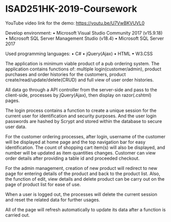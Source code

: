 # ISAD251HK-2019-Coursework

YouTube video link for the demo: https://youtu.be/U7VwBKVUVL0

Develop environment:
• Microsoft Visual Studio Community 2017 (v15.9.18)
• Microsoft SQL Server Management Studio (v18.4)
• Microsoft SQL Server 2017

Used programming languages:
• C#
• jQuery(Ajax)
• HTML
• W3.CSS

The application is minimum viable product of a pub ordering system. The application contains functions of: multiple login(customer/admin), product purchases and order histories for the customers, product create/read/update/delete(CRUD) and full view of user order histories.

All data go through a API controller from the server-side and pass to the client-side, processes by jQuery(Ajax), then display on razor(.cshtml) pages.

The login process contains a function to create a unique session for the current user for identification and security purposes. And the user login passwords are hashed by Scrypt and stored within the database to secure user data.

For the customer ordering processes, after login, username of the customer will be displayed at home page and the top navigation bar for easy identification. The count of shopping cart item(s) will also be displayed, and number will be updated as item quantities changes. Customer can view order details after providing a table id and proceeded checkout.

For the admin management, creation of new product will redirect to new page for entering details of the product and back to the product list. Also, the function of edit, view details and delete product can be carry out on the page of product list for ease of use.

When a user is logged out, the processes will delete the current session and reset the related data for further usages.

All of the page will refresh automatically to update its data after a function is carried out.
